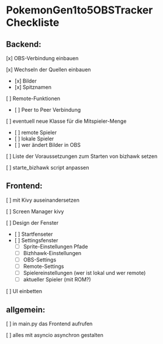 # PokemonGen1to5OBSTracker Checkliste

Backend:
---
[x] OBS-Verbindung einbauen

[x] Wechseln der Quellen einbauen
*    [x] Bilder
*    [x] Spitznamen

[ ] Remote-Funktionen
*    [ ] Peer to Peer Verbindung

[ ] eventuell neue Klasse für die Mitspieler-Menge
*    [ ] remote Spieler
*    [ ] lokale Spieler
*    [ ] wer ändert Bilder in OBS

[ ] Liste der Voraussetzungen zum Starten von bizhawk setzen

[ ] starte_bizhawk script anpassen

Frontend:
---
[ ] mit Kivy auseinandersetzen

[ ] Screen Manager kivy

[ ] Design der Fenster
*    [ ] Startfenseter
*    [ ] Settingsfenster
     *   [ ] Sprite-Einstellungen Pfade
     *   [ ] Bizhhawk-Einstellungen
     *   [ ] OBS-Settings
     *   [ ] Remote-Settings
     *   [ ] Spielereinstellungen (wer ist lokal und wer remote)
     *   [ ] aktueller Spieler (mit ROM?)

[ ] UI einbetten

allgemein:
---
[ ] in main.py das Frontend aufrufen

[ ] alles mit asyncio asynchron gestalten